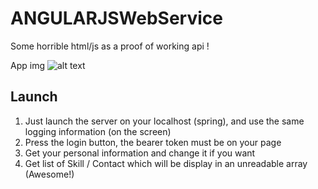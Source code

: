 # ANGULARJSWebService

Some horrible html/js as a proof of working api !

App img
![alt text][appimg]

[appimg]: https://image.noelshack.com/fichiers/2019/04/1/1548096318-capture-d-ecran-2019-01-21-a-19-42-44.png "App image"

## Launch

1. Just launch the server on your localhost (spring), and use the same logging information (on the screen)
2. Press the login button, the bearer token must be on your page
3. Get your personal information and change it if you want
4. Get list of Skill / Contact which will be display in an unreadable array (Awesome!)
